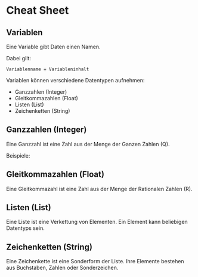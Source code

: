 # Cheat Sheet

## Variablen

Eine Variable gibt Daten einen Namen.

Dabei gilt:
```
Variablenname = Variableninhalt
```
Variablen können verschiedene Datentypen aufnehmen:
- Ganzzahlen (Integer)
- Gleitkommazahlen (Float)
- Listen (List)
- Zeichenketten (String)


## Ganzzahlen (Integer)
Eine Ganzzahl ist eine Zahl aus der Menge der Ganzen Zahlen (Q).

Beispiele:

## Gleitkommazahlen (Float)
Eine Gleitkommazahl ist eine Zahl aus der Menge der Rationalen Zahlen (R).

## Listen (List)
Eine Liste ist eine Verkettung von Elementen. Ein Element kann beliebigen Datentyps sein.

## Zeichenketten (String)
Eine Zeichenkette ist eine Sonderform der Liste. Ihre Elemente bestehen aus Buchstaben, Zahlen oder Sonderzeichen.
